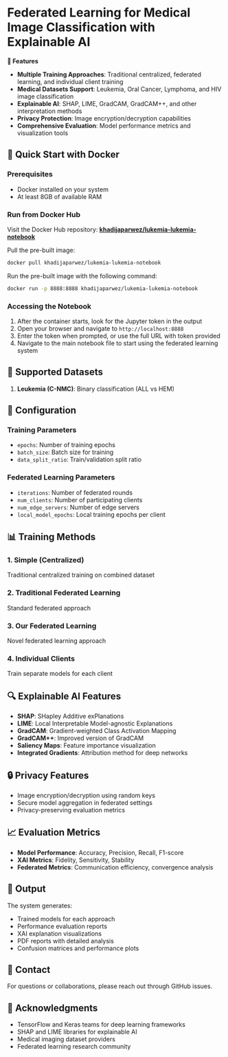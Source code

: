 # Federated Learning for Medical Image Classification with Explainable AI

**🚀 Features**
* **Multiple Training Approaches**: Traditional centralized, federated learning, and individual client training
* **Medical Datasets Support**: Leukemia, Oral Cancer, Lymphoma, and HIV image classification
* **Explainable AI**: SHAP, LIME, GradCAM, GradCAM++, and other interpretation methods
* **Privacy Protection**: Image encryption/decryption capabilities
* **Comprehensive Evaluation**: Model performance metrics and visualization tools

## 🐳 Quick Start with Docker

### Prerequisites
- Docker installed on your system
- At least 8GB of available RAM

### Run from Docker Hub

Visit the Docker Hub repository: **[khadijaparwez/lukemia-lukemia-notebook](https://hub.docker.com/r/khadijaparwez/lukemia-lukemia-notebook)**

Pull the pre-built image:

```bash
docker pull khadijaparwez/lukemia-lukemia-notebook
```

Run the pre-built image with the following command:

```bash
docker run -p 8888:8888 khadijaparwez/lukemia-lukemia-notebook
```

### Accessing the Notebook
1. After the container starts, look for the Jupyter token in the output
2. Open your browser and navigate to `http://localhost:8888`
3. Enter the token when prompted, or use the full URL with token provided
4. Navigate to the main notebook file to start using the federated learning system

## 🎯 Supported Datasets
1. **Leukemia (C-NMC)**: Binary classification (ALL vs HEM)
   
## 🔧 Configuration

### Training Parameters
* `epochs`: Number of training epochs
* `batch_size`: Batch size for training
* `data_split_ratio`: Train/validation split ratio

### Federated Learning Parameters
* `iterations`: Number of federated rounds
* `num_clients`: Number of participating clients
* `num_edge_servers`: Number of edge servers
* `local_model_epochs`: Local training epochs per client

## 📊 Training Methods

### 1. Simple (Centralized)
Traditional centralized training on combined dataset

### 2. Traditional Federated Learning
Standard federated approach

### 3. Our Federated Learning
Novel federated learning approach

### 4. Individual Clients
Train separate models for each client

## 🔍 Explainable AI Features
* **SHAP**: SHapley Additive exPlanations
* **LIME**: Local Interpretable Model-agnostic Explanations
* **GradCAM**: Gradient-weighted Class Activation Mapping
* **GradCAM++**: Improved version of GradCAM
* **Saliency Maps**: Feature importance visualization
* **Integrated Gradients**: Attribution method for deep networks

## 🔒 Privacy Features
* Image encryption/decryption using random keys
* Secure model aggregation in federated settings
* Privacy-preserving evaluation metrics

## 📈 Evaluation Metrics
* **Model Performance**: Accuracy, Precision, Recall, F1-score
* **XAI Metrics**: Fidelity, Sensitivity, Stability
* **Federated Metrics**: Communication efficiency, convergence analysis

## 📄 Output
The system generates:
* Trained models for each approach
* Performance evaluation reports
* XAI explanation visualizations
* PDF reports with detailed analysis
* Confusion matrices and performance plots



## 📧 Contact
For questions or collaborations, please reach out through GitHub issues.

## 🙏 Acknowledgments
* TensorFlow and Keras teams for deep learning frameworks
* SHAP and LIME libraries for explainable AI
* Medical imaging dataset providers
* Federated learning research community
